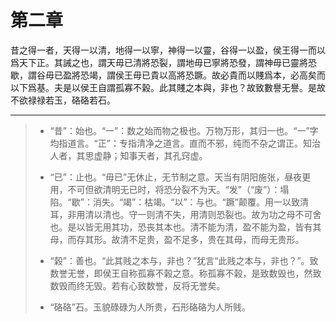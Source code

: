 # 第二章

昔之得一者，天得一以清，地得一以寧，神得一以靈，谷得一以盈，侯王得一而以爲天下正。其誡之也，謂天毋已清將恐裂，謂地毋已寧將恐發，謂神毋已靈將恐歇，謂谷毋已盈將恐竭，謂侯王毋已貴以高將恐蹶。故必貴而以賤爲本，必高矣而以下爲基。夫是以侯王自謂孤寡不榖。此其賤之本與，非也？故致數譽无譽。是故不欲禄禄若玉，硌硌若石。

---

> + “昔”：始也。“一”：数之始而物之极也。万物万形，其归一也。“一”字均指道言。“正”：专指清净之道言。直而不邪，纯而不杂之谓正。知治人者，其思虚静；知事天者，其孔窍虚。
>
> + “已”：止也。“毋已”无休止，无节制之意。天当有阴阳施张，昼夜更用，不可但欲清明无已时，将恐分裂不为天。“发”（“废”）：塌陷。“歇”：消失。“竭”：枯竭。“以”：与也。“蹶”颠覆。用一以致清耳，非用清以清也。守一则清不失，用清则恐裂也。故为功之母不可舍也。是以皆无用其功，恐丧其本也。清不能为清，盈不能为盈，皆有其母，而存其形。故清不足贵，盈不足多，贵在其母，而母无贵形。
>
> + “榖”：善也。“此其贱之本与，非也？”犹言“此贱之本与，非也？”。致数誉无誉，即侯王自称孤寡不榖之意。称孤寡不榖，是致数毁也，然致数毁而终无毁。若有心致数誉，反将无誉矣。
>
> + “硌硌”石。玉貌碌碌为人所贵，石形硌硌为人所贱。
